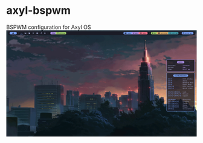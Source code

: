 # axyl-bspwm
BSPWM configuration for Axyl OS
![gif](https://raw.githubusercontent.com/axyl-os/axyl-os.github.io/master/assets/img/axyl-bspwm.gif)
